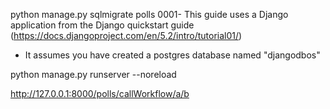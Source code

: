 python manage.py sqlmigrate polls 0001- This guide uses a Django application from the Django quickstart guide (https://docs.djangoproject.com/en/5.2/intro/tutorial01/)
- It assumes you have created a postgres database named "djangodbos"


python manage.py runserver --noreload

http://127.0.0.1:8000/polls/callWorkflow/a/b

